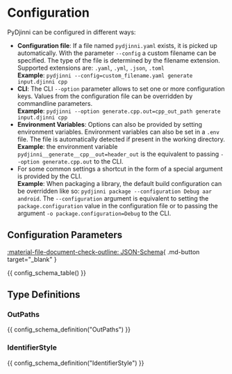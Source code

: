 # Configuration

PyDjinni can be configured in different ways:

- **Configuration file**: If a file named `pydjinni.yaml` exists, it is picked up automatically. 
  With the parameter `--config` a custom filename can be specified.
  The type of the file is determined by the filename extension.
  <br>Supported extensions are: `.yaml`, `.yml`, `.json`, `.toml`
  <br>**Example**: `pydjinni --config=custom_filename.yaml generate input.djinni cpp`
- **CLI**: The CLI `--option` parameter allows to set one or more configuration keys.
  Values from the configuration file can be overridden by commandline parameters.
  <br>**Example**: `pydjinni --option generate.cpp.out=cpp_out_path generate input.djinni cpp`
- **Environment Variables**: Options can also be provided by setting environment variables.
  Environment variables can also be set in a `.env` file.
  The file is automatically detected if present in the working directory.
  <br>**Example**: the environment variable `pydjinni__generate__cpp__out=header_out` is the equivalent to 
                    passing `--option generate.cpp.out` to the CLI.
- For some common settings a shortcut in the form of a special argument is provided by the CLI. 
  <br>**Example**: When packaging a library, the default build configuration can be overridden like so:
  `pydjinni package --configuration Debug aar android`. The `--configuration` argument is equivalent to setting the
  `package.configuration` value in the configuration file or to passing the argument `-o package.configuration=Debug`
  to the CLI.

## Configuration Parameters

[:material-file-document-check-outline: JSON-Schema](/json-schema/config_schema.json){ .md-button target="_blank" }

{{ config_schema_table() }}

## Type Definitions

### OutPaths

{{ config_schema_definition("OutPaths") }}

### IdentifierStyle

{{ config_schema_definition("IdentifierStyle") }}
